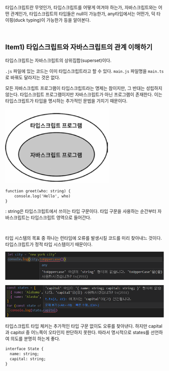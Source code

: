 타입스크립트란 무엇인가, 타입스크립트를 어떻게 여겨야 하는가, 자바스크립트와는 어떤 관계인가, 타입스크립트의 타입들은 null이 가능한가, any타입에서는 어떤가, 덕 타이핑(duck typing)이 가능한가 등을 알아본다.

<br/>

## Item1) 타입스크립트와 자바스크립트의 관계 이해하기

타입스크립트는 자바스크립트의 상위집합(superset)이다.

`.js` 파일에 있는 코드는 이미 타입스크립트라고 할 수 있다. `main.js` 파일명을 `main.ts`로 바꿔도 달라지는 것은 없다.

모든 자바스크립트 프로그램이 타입스크립트라는 명제는 참이지만, 그 반대는 성립하지 않는다. 타입스크립트 프로그램이지만 자바스크립트가 아닌 프로그램이 존재한다. 이는 타입스크립트가 타입을 명시하는 추가적인 문법을 가지기 때문이다.

![image](./assets/HJ_item01_image01.png)

```tsx
function greet(who: string) {
	console.log('Hello', who)
}
```

: string은 타입스크립트에서 쓰이는 타입 구문이다. 타입 구문을 사용하는 순간부터 자바스크립트는 타입스크립트 영역으로 들어간다.

<br/>

타입 시스템의 목표 중 하나는 런타임에 오류를 발생시킬 코드를 미리 찾아내느 것이다. 타입스크립트가 정적 타입 시스템이기 때문이다.

![image](./assets/HJ_item01_image02.png)

![image](./assets/HJ_item01_image03.png)

타입스크립트 타입 체커는 추가적인 타입 구문 없이도 오류를 찾아낸다. 하지만 capital과 capitol 중 어느쪽이 오타인지 판단하지 못한다. 따라서 명시적으로 states를 선언하여 의도를 분명히 하는게 좋다.

```tsx
interface State {
  name: string;
  capital: string;
}
```